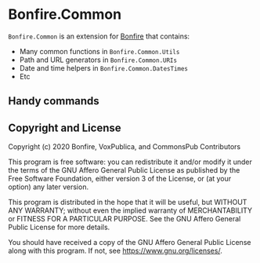 # Bonfire.Common

`Bonfire.Common` is an extension for [Bonfire](https://bonfire.cafe/) that contains:

- Many common functions in `Bonfire.Common.Utils`
- Path and URL generators in `Bonfire.Common.URIs`
- Date and time helpers in `Bonfire.Common.DatesTimes`
- Etc

## Handy commands

## Copyright and License

Copyright (c) 2020 Bonfire, VoxPublica, and CommonsPub Contributors

This program is free software: you can redistribute it and/or modify
it under the terms of the GNU Affero General Public License as
published by the Free Software Foundation, either version 3 of the
License, or (at your option) any later version.

This program is distributed in the hope that it will be useful, but
WITHOUT ANY WARRANTY; without even the implied warranty of
MERCHANTABILITY or FITNESS FOR A PARTICULAR PURPOSE.  See the GNU
Affero General Public License for more details.

You should have received a copy of the GNU Affero General Public
License along with this program.  If not, see <https://www.gnu.org/licenses/>.
